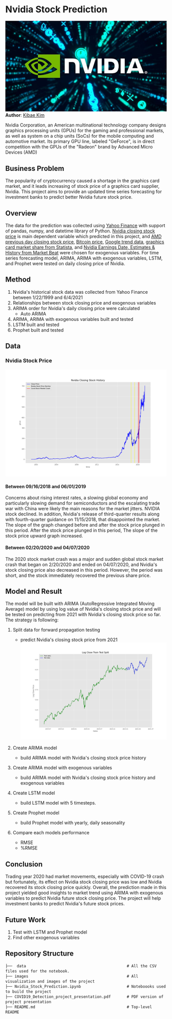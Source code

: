 # Nvidia Stock Prediction
![NVIDIA](images/nvidia_logo.jpg)<br>
**Author**: [Kibae Kim](mailto:rlqo7376@gmail.com)

Nvidia Corporation, an American multinational technology company designs graphics processing units (GPUs) for the gaming and professional markets, as well as system on a chip units (SoCs) for the mobile computing and automotive market. Its primary GPU line, labeled "GeForce", is in direct competition with the GPUs of the "Radeon" brand by Advanced Micro Devices (AMD)


## Business Problem
The popularity of cryptocurrency caused a shortage in the graphics card market, and it leads increasing of stock price of a graphics card supplier, Nvidia. 
This project aims to provide an updated time series forecasting for investment banks to predict better Nvidia future stock price.



## Overview
The data for the prediction was collected using [Yahoo Finance](https://finance.yahoo.com/) with support of pandas, numpy, and datetime library of Python. [Nvidia closing stock price](https://finance.yahoo.com/quote/NVDA/history?p=NVDA) is main dependent variable which predicted in this project, and [AMD previous day closing stock price](https://finance.yahoo.com/quote/AMD?p=AMD&.tsrc=fin-srch), [Bitcoin price](https://finance.yahoo.com/quote/BTC-USD/history/), [Google trend data](https://trends.google.com/trends/explore?q=nvidia&geo=US), [graphics card market share from Statista](https://www.statista.com/statistics/274005/market-share-of-global-graphics-card-shipments-since-3rd-quarter-2010/), and [Nvidia Earnings Date, Estimates & History from Market Beat](https://www.marketbeat.com/stocks/NASDAQ/NVDA/earnings/) were chosen for exogenous variables. For time series forecasting model, ARIMA, ARIMA with exogenous variables, LSTM, and Prophet were tested on daily closing price of Nvidia.


## Method
1. Nvidia's historical stock data was collected from Yahoo Finance between 1/22/1999 and 6/4/2021
2. Relationships between stock closing price and exogenous variables
3. ARIMA order for Nvidia's daily closing price were calculated
    - Auto ARIMA
4. ARIMA, ARIMA with exogenous variables built and tested
5. LSTM built and tested
6. Prophet built and tested


## Data

### Nvidia Stock Price
![Nvidia_Closing_Stock_History](images/nvidia_stock_history.png)<br>

#### Between 09/16/2018 and 06/01/2019
Concerns about rising interest rates, a slowing global economy and particularly slowing demand for semiconductors and the escalating trade war with China were likely the main reasons for the market jitters. NVIDIA stock declined. In addition, Nvidia's release of third-quarter results along with fourth-quarter guidance on 11/15/2018, that disappointed the market. The slope of the graph changed before and after the stock price plunged in this period. After the stock price plunged in this period, The slope of the stock price upward graph increased.

#### Between 02/20/2020 and 04/07/2020
The 2020 stock market crash was a major and sudden global stock market crash that began on 2/20/2020 and ended on 04/07/2020, and Nvidia's stock closing price also decreased in this period. However, the period was short, and the stock immediately recovered the previous share price.


## Model and Result
The model will be built with ARIMA (AutoRegressive Integrated Moving Average) model by using log value of Nvidia's closing stock price and will be tested on predicting from 2021 with Nvidia's closing stock price so far. The strategy is following:

1. Split data for forward propagation testing
    - predict Nvidia's closing stock price from 2021
![log_close_train_test_split](images/log_close_train_test_split.png)<br>

2. Create ARIMA model
    - build ARIMA model with Nvidia's closing stock price history
3. Create ARIMA model with exogenous variables
    - build ARIMA model with Nvidia's closing stock price history and exogenous variables
4. Create LSTM model
    - build LSTM model with 5 timesteps.
5. Create Prophet model
    - build Prophet model with yearly, daily seasonality
6. Compare each models performance
    - RMSE
    - %RMSE


## Conclusion
Trading year 2020 had market movements, especially with COVID-19 crash but fortunately, its effect on Nvidia stock closing price was low and Nvidia recovered its stock closing price quickly. Overall, the prediction made in this project yielded good insights to market trend using ARIMA with exogenous variables to predict Nvidia future stock closing price. The project will help investment banks to predict Nvidia's future stock prices.


## Future Work
1. Test with LSTM and Prophet model
2. Find other exogenous variables


## Repository Structure

```
├──  data                                            # All the CSV files used for the notebook.
├── images                                           # All visualization and images of the project
├── Nvidia_Stock_Prediction.ipynb                    # Noteboooks used to build the project
├── COVID19_Detection_project_presentation.pdf       # PDF version of project presentation
├── README.md                                        # Top-level README
```
